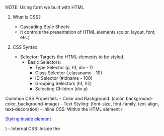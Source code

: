 NOTE: Using form we built with HTML

1. What is CSS?
    - Cascading Style Sheets
    - It controls the presentation of HTML elements (color, layout, font, etc.)

2. CSS Syntax
    - Selector: Targets the HTML elements to be styled.
      - Basic Selectors:
        - Type Selector (p, h1, div - 1)
        - Class Selector (.classname - 10)
        - ID Selector (#idname - 100)
        - Grouping Selectors (h1, h2)
        - Selecting Children (div p)

Common CSS Properties:
    - Color and Background: (color, background-color, background-image)
    - Text Styling: (font-size, font-family, text-align, text-decoration)
    - Inline CSS: Within the HTML element (<p style="color: blue">Styling inside element</p>)
    - Internal CSS: Inside the <style> tag in the Head section.
    - External CSS: Using a seperate .css file, linked through the tag. (recommended)
    
3. Google Fonts